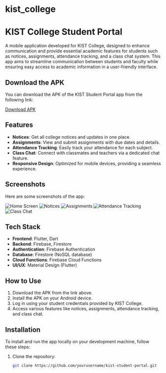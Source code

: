 # kist_college

# KIST College Student Portal

A mobile application developed for KIST College, designed to enhance communication and provide essential academic features for students such as notices, assignments, attendance tracking, and a class chat system. This app aims to streamline communication between students and faculty while ensuring easy access to academic information in a user-friendly interface.

## Download the APK

You can download the APK of the KIST Student Portal app from the following link:

[Download APK](https://drive.google.com/drive/folders/1njECmFuuGcYPGmDJCERXH4HhmcLgZPo0?usp=drive_link)

## Features

- **Notices**: Get all college notices and updates in one place.
- **Assignments**: View and submit assignments with due dates and details.
- **Attendance Tracking**: Easily track your attendance for each subject.
- **Class Chat**: Connect with classmates and teachers via a dedicated chat feature.
- **Responsive Design**: Optimized for mobile devices, providing a seamless experience.

## Screenshots

Here are some screenshots of the app:

![Home Screen](pic/1.jpg)
![Notices](pic/2.jpg)
![Assignments](pic/3.jpg)
![Attendance Tracking](pic/4.jpg)
![Class Chat](pic/5.jpg)

## Tech Stack

- **Frontend**: Flutter, Dart
- **Backend**: Firebase, Firestore
- **Authentication**: Firebase Authentication
- **Database**: Firestore (NoSQL database)
- **Cloud Functions**: Firebase Cloud Functions
- **UI/UX**: Material Design (Flutter)

## How to Use

1. Download the APK from the link above.
2. Install the APK on your Android device.
3. Log in using your student credentials provided by KIST College.
4. Access various features like notices, assignments, attendance tracking, and class chat.

## Installation

To install and run the app locally on your development machine, follow these steps:

1. Clone the repository:
   ```bash
   git clone https://github.com/yourusername/kist-student-portal.git

